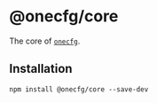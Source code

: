 # @onecfg/core

The core of [`onecfg`](https://github.com/clebert/onecfg).

## Installation

```
npm install @onecfg/core --save-dev
```
